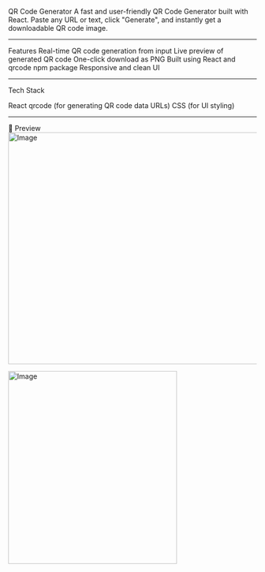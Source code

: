 QR Code Generator
A fast and user-friendly QR Code Generator built with React. Paste any URL or text, click "Generate", and instantly get a downloadable QR code image.

---

Features
 Real-time QR code generation from input
 Live preview of generated QR code
 One-click download as PNG
 Built using React and qrcode npm package
 Responsive and clean UI

 ----

Tech Stack

React
qrcode (for generating QR code data URLs)
CSS (for UI styling)

----

📸 Preview
<img width="953" height="470" alt="Image" src="https://github.com/user-attachments/assets/d47d6193-120b-4d63-a30d-076a5a4958db" />


<img width="342" height="391" alt="Image" src="https://github.com/user-attachments/assets/1dd7015a-d2f4-4c59-af7a-e08636596040" />


